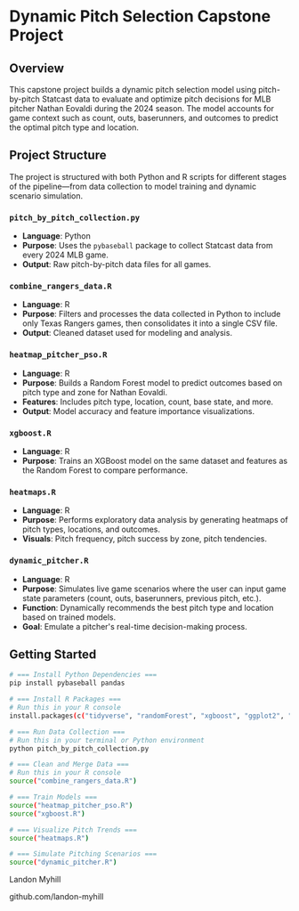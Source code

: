 # Dynamic Pitch Selection Capstone Project

## Overview

This capstone project builds a dynamic pitch selection model using pitch-by-pitch Statcast data to evaluate and optimize pitch decisions for MLB pitcher Nathan Eovaldi during the 2024 season. The model accounts for game context such as count, outs, baserunners, and outcomes to predict the optimal pitch type and location.

## Project Structure

The project is structured with both Python and R scripts for different stages of the pipeline—from data collection to model training and dynamic scenario simulation.

### `pitch_by_pitch_collection.py`
- **Language**: Python
- **Purpose**: Uses the `pybaseball` package to collect Statcast data from every 2024 MLB game.
- **Output**: Raw pitch-by-pitch data files for all games.

### `combine_rangers_data.R`
- **Language**: R
- **Purpose**: Filters and processes the data collected in Python to include only Texas Rangers games, then consolidates it into a single CSV file.
- **Output**: Cleaned dataset used for modeling and analysis.

### `heatmap_pitcher_pso.R`
- **Language**: R
- **Purpose**: Builds a Random Forest model to predict outcomes based on pitch type and zone for Nathan Eovaldi.
- **Features**: Includes pitch type, location, count, base state, and more.
- **Output**: Model accuracy and feature importance visualizations.

### `xgboost.R`
- **Language**: R
- **Purpose**: Trains an XGBoost model on the same dataset and features as the Random Forest to compare performance.

### `heatmaps.R`
- **Language**: R
- **Purpose**: Performs exploratory data analysis by generating heatmaps of pitch types, locations, and outcomes.
- **Visuals**: Pitch frequency, pitch success by zone, pitch tendencies.

### `dynamic_pitcher.R`
- **Language**: R
- **Purpose**: Simulates live game scenarios where the user can input game state parameters (count, outs, baserunners, previous pitch, etc.).
- **Function**: Dynamically recommends the best pitch type and location based on trained models.
- **Goal**: Emulate a pitcher's real-time decision-making process.

## Getting Started

```bash
# === Install Python Dependencies ===
pip install pybaseball pandas

# === Install R Packages ===
# Run this in your R console
install.packages(c("tidyverse", "randomForest", "xgboost", "ggplot2", "dplyr"))

# === Run Data Collection ===
# Run this in your terminal or Python environment
python pitch_by_pitch_collection.py

# === Clean and Merge Data ===
# Run this in your R console
source("combine_rangers_data.R")

# === Train Models ===
source("heatmap_pitcher_pso.R")
source("xgboost.R")

# === Visualize Pitch Trends ===
source("heatmaps.R")

# === Simulate Pitching Scenarios ===
source("dynamic_pitcher.R")
```
Landon Myhill

github.com/landon-myhill
